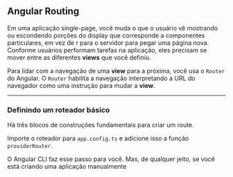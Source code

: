 ## Angular Routing

Em uma aplicação single-page, você muda o que o usuário vê mostrando ou escondendo porções do display que
corresponde a componentes particulares, em vez de r para o servidor para pegar uma página nova. Conforme usuários
performam tarefas na aplicação, eles precisam se mover entre as diferentes <b>views</b> que você definiu.

Para lidar com a navegação de uma <b>view</b> para a próxima, você usa o ``Router`` do Angular. O ``Router`` habilita a 
navegação interpretando a URL do navegador como uma instrução para mudar a <b>view</b>.
<hr>


### Definindo um roteador básico 

Há três blocos de construções fundamentais para criar um route.<br>

Importe o roteador para ``app.config.ts`` e adicione isso a função ``providerRouter``.<br>

O Angular CLI faz esse passo para você. Mas, de qualquer jeito, se você está criando uma aplicação manualmente
